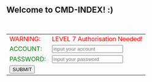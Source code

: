 ## Welcome to CMD-INDEX!  :)
<br>
<form>
<table width="350" border="0">
  <tbody>
    <tr>
    <td><font color="red" style="黑体" >WARNING: </font></td>
      <td align="left"><font color="red" style="黑体" >LEVEL 7 Authorisation Needed!</font></td>
    </tr>
    <tr>
    <td><font color="green" style="黑体">ACCOUNT:</font></td>
      <td align="left"><input name="account" type="text" placeholder="input your account" required pattern="MarsGuo18"></td>
    </tr>
    <tr>
      <td><font color="green" style="黑体" >PASSWORD:</font></td>
      <td align="left"><input name="password" type="password" placeholder="input your password" required pattern="7777"></td>
    </tr>  
    <tr>
      <td><button type="submit" onClick="location.href='http://www.baidu.com'">SUBMIT</button></td>
    </tr>
  </tbody>
</table>
</form>